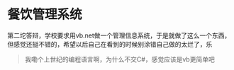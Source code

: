 # 餐饮管理系统

第二坨答辩，学校要求用vb.net做一个管理信息系统，于是就做了这么一个东西，但感觉还挺不错的，希望以后自己在看到的时候别涂错自己做的太烂了，乐
>我嘞个上世纪的编程语言啊，为什么不交C#，感觉应该是vb更简单吧
